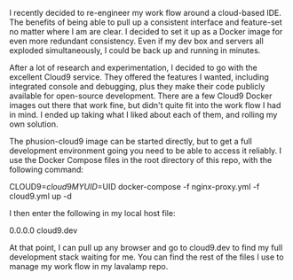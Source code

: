 I recently decided to re-engineer my work flow around a cloud-based IDE. The benefits of being able to pull up a consistent interface and feature-set no matter where I am are clear. I decided to set it up as a Docker image for even more redundant consistency. Even if my dev box and servers all exploded simultaneously, I could be back up and running in minutes. 

After a lot of research and experimentation, I decided to go with the excellent Cloud9 service. They offered the features I wanted, including integrated console and debugging, plus they make their code publicly available for open-source development. There are a few Cloud9 Docker images out there that work fine, but didn't quite fit into the work flow I had in mind. I ended up taking what I liked about each of them, and rolling my own solution.

The phusion-cloud9 image can be started directly, but to get a full development environment going you need to be able to access it reliably. I use the Docker Compose files in the root directory of this repo, with the following command:

CLOUD9=$cloud9 MYUID=$UID docker-compose -f nginx-proxy.yml -f cloud9.yml up -d

I then enter the following in my local host file:

0.0.0.0 cloud9.dev

At that point, I can pull up any browser and go to cloud9.dev to find my full development stack waiting for me. You can find the rest of the files I use to manage my work flow in my lavalamp repo.
